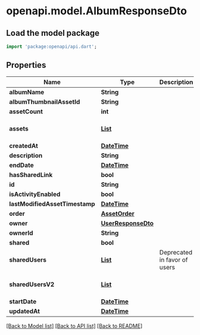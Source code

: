 # openapi.model.AlbumResponseDto

## Load the model package
```dart
import 'package:openapi/api.dart';
```

## Properties
Name | Type | Description | Notes
------------ | ------------- | ------------- | -------------
**albumName** | **String** |  | 
**albumThumbnailAssetId** | **String** |  | 
**assetCount** | **int** |  | 
**assets** | [**List<AssetResponseDto>**](AssetResponseDto.md) |  | [default to const []]
**createdAt** | [**DateTime**](DateTime.md) |  | 
**description** | **String** |  | 
**endDate** | [**DateTime**](DateTime.md) |  | [optional] 
**hasSharedLink** | **bool** |  | 
**id** | **String** |  | 
**isActivityEnabled** | **bool** |  | 
**lastModifiedAssetTimestamp** | [**DateTime**](DateTime.md) |  | [optional] 
**order** | [**AssetOrder**](AssetOrder.md) |  | [optional] 
**owner** | [**UserResponseDto**](UserResponseDto.md) |  | 
**ownerId** | **String** |  | 
**shared** | **bool** |  | 
**sharedUsers** | [**List<UserResponseDto>**](UserResponseDto.md) | Deprecated in favor of users | [default to const []]
**sharedUsersV2** | [**List<AlbumUserResponseDto>**](AlbumUserResponseDto.md) |  | [default to const []]
**startDate** | [**DateTime**](DateTime.md) |  | [optional] 
**updatedAt** | [**DateTime**](DateTime.md) |  | 

[[Back to Model list]](../README.md#documentation-for-models) [[Back to API list]](../README.md#documentation-for-api-endpoints) [[Back to README]](../README.md)


